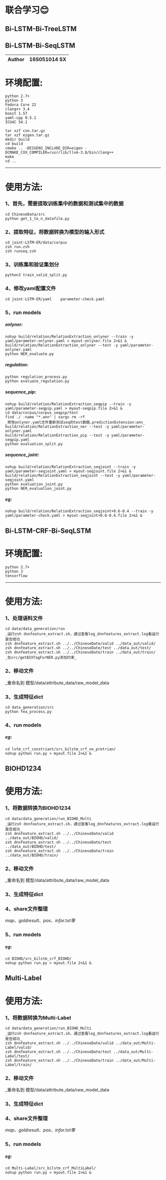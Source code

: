 联合学习:blush:
===========================
Bi-LSTM-Bi-TreeLSTM
------
Bi-LSTM-Bi-SeqLSTM
------
	
|Author|16S051014 SX|
|---|---

# 环境配置:
	python 2.7+
	python 3
	Fedora Core 22
	clang++ 3.4
	boost 1.57
	yaml-cpp 0.5.1
	ICU4C 54.1

	tar xzf cnn.tar.gz
	tar xzf eigen.tar.gz
	mkdir build
	cd build
	cmake .. -DEIGEN3_INCLUDE_DIR=eigen -DCMAKE_CXX_COMPILER=/usr/lib/llvm-3.8/bin/clang++ 
	make
	cd ..
***
# 使用方法:
### 1、首先，需要提取训练集中的数据和测试集中的数据
	cd ChineseData/src 
	python get_1_to_n_datafile.py
### 2、提取特征，将数据转换为模型的输入形式
	cd joint-LSTM-ER/data/corpus
	zsh run.zsh
	zsh runseq.zsh
### 3、训练集和验证集划分
	python3 train_valid_split.py
### 4、修改yaml配置文件
	cd joint-LSTM-ER/yaml    parameter-check.yaml
### 5、run models
##### onlyner:
	nohup build/relation/RelationExtraction_onlyner --train -y yaml/parameter-onlyner.yaml > myout-onlyner.file 2>&1 &
	build/relation/RelationExtraction_onlyner --test -y yaml/parameter-onlyner.yaml
	python NER_evaluate.py 
##### regulation:
	python regulation_process.py
	python evaluate_regulation.py
##### sequence_pip:
	nohup build/relation/RelationExtraction_seqpip --train -y yaml/parameter-seqpip.yaml > myout-seqpip.file 2>&1 &
	cd data/corpus/corpus_seqpip/test
	find ./ -name "*.ann" | xargs rm -rf
	_修改onlyner.yaml文件重新测试seq的test数据,predictionExtension:ann_
	build/relation/RelationExtraction_ner --test -y yaml/parameter-onlyner.yaml
	build/relation/RelationExtraction_pip --test -y yaml/parameter-seqpip.yaml
	python evaluation_split.py 
##### sequence_joint:
	nohup build/relation/RelationExtraction_seqjoint --train -y yaml/parameter-seqjoint.yaml > myout-seqjoint.file 2>&1 &
	build/relation/RelationExtraction_seqjoint --test -y yaml/parameter-seqjoint.yaml
	python evaluation_joint.py 
	python NER_evaluation_joint.py 
##### eg:
	nohup build/relation/RelationExtraction_seqjoint+0.6-0.4 --train -y yaml/parameter-check.yaml > myout-seqjoint+0.6-0.4.file 2>&1 &
	

Bi-LSTM-CRF-Bi-SeqLSTM
------
# 环境配置:
	python 2.7+
	python 3
	tensorflow
***
# 使用方法:
### 1、处理语料文件
	cd data/data_generation/run
	_运行zsh dnnfeature_extract.sh，通过查看log_dnnfeatures_extract.log看运行是否成功_
	zsh dnnfeature_extract.sh ../../ChineseDate/valid ../data_out/valid/
	zsh dnnfeature_extract.sh ../../ChineseDate/test ../data_out/test/
	zsh dnnfeature_extract.sh ../../ChineseDate/train ../data_out/train/
	_在src/getBIOTagForNER.py添加约束_
### 2、移动文件
_重命名到 模型/data/attribute_data/raw_model_data
### 3、生成特征dict
	cd data_generation/src
	python fea_process.py
### 4、run models	
##### eg:
	cd lstm_crf_constriant/src_bilstm_crf_no_pretrian/
	nohup python run.py > myout.file 2>&1 &
	
BIOHD1234
------	
# 使用方法:
### 1、将数据转换为BIOHD1234

	cd data/data_generation/run_BIOHD_Multi
	_运行zsh dnnfeature_extract.sh，通过查看log_dnnfeatures_extract.log看运行是否成功_
	zsh dnnfeature_extract.sh ../../ChineseDate/valid ../data_out/BIOHD/valid/
	zsh dnnfeature_extract.sh ../../ChineseDate/test ../data_out/BIOHD/test/
	zsh dnnfeature_extract.sh ../../ChineseDate/train ../data_out/BIOHD/train/
### 2、移动文件
_重命名到 模型/data/attribute_data/raw_model_data
### 3、生成特征dict
### 4、share文件整理
_map、goldresult、pos、infor.txt等_
### 5、run models
##### eg:
	cd BIOHD/src_bilstm_crf_BIOHD/
	nohup python run.py > myout.file 2>&1 &
Multi-Label
------	
# 使用方法:
### 1、将数据转换为Multi-Label
	cd data/data_generation/run_BIOHD_Multi
	_运行zsh dnnfeature_extract.sh，通过查看log_dnnfeatures_extract.log看运行是否成功_
	zsh dnnfeature_extract.sh ../../ChineseDate/valid ../data_out/Multi-Label/valid/
	zsh dnnfeature_extract.sh ../../ChineseDate/test ../data_out/Multi-Label/test/
	zsh dnnfeature_extract.sh ../../ChineseDate/train ../data_out/Multi-Label/train/
### 2、移动文件
_重命名到 模型/data/attribute_data/raw_model_data
### 3、生成特征dict
### 4、share文件整理
_map、goldresult、pos、infor.txt等_
### 5、run models
##### eg:
	cd Multi-Label/src_bilstm_crf_MultiLabel/
	nohup python run.py > myout.file 2>&1 &
